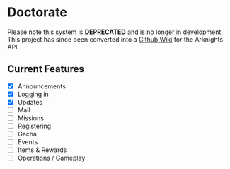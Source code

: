 # Doctorate

Please note this system is <b>DEPRECATED</b> and is no longer in development.
<br/>
This project has since been converted into a [Github Wiki](https://github.com/Etwodev/ArknightsWiki) for the Arknights API. 


## Current Features

- [x] Announcements
- [x] Logging in
- [x] Updates
- [ ] Mail
- [ ] Missions
- [ ] Registering
- [ ] Gacha
- [ ] Events
- [ ] Items & Rewards
- [ ] Operations / Gameplay
